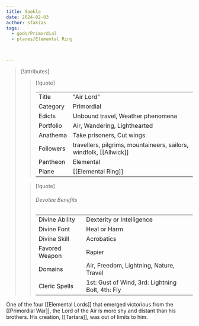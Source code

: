 ```yaml
---
title: Saekla
date: 2024-02-03
author: sfakias
tags:
  - gods/Primordial
  - planes/Elemental Ring



---
```

> [!attributes]
> 
> > [!quote]
> >
> > | | |
> > | --- | --- |
> > | Title | "Air Lord" |
> > | Category | Primordial |
> > | Edicts | Unbound travel, Weather phenomena |
> > | Portfolio | Air, Wandering, Lighthearted |
> > | Anathema | Take prisoners, Cut wings |
> > | Followers | travellers, pilgrims, mountaineers, sailors, windfolk, [[Allwick]] |
> > | Pantheon | Elemental |
> > | Plane | [[Elemental Ring]] |
>
> > [!quote]
> > 
> > ###### Devotee Benefits
> > | | |
> > | --- | --- |
> > | Divine Ability | Dexterity or Intelligence |
> > | Divine Font | Heal or Harm |
> > | Divine Skill | Acrobatics |
> > | Favored Weapon | Rapier |
> > | Domains | Air, Freedom, Lightning, Nature, Travel |
> > | Cleric Spells | 1st: Gust of Wind, 3rd: Lightning Bolt, 4th: Fly |

One of the four [[Elemental Lords]] that emerged victorious from the [[Primordial War]], the Lord of the Air is more shy and distant than his brothers. His creation, [[Tartara]], was out of limits to him.